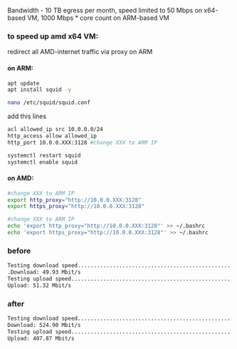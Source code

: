 Bandwidth - 10 TB egress per month, speed limited to 50 Mbps on x64-based VM, 1000 Mbps * core count on ARM-based VM

### to speed up amd x64 VM:
redirect all AMD-internet traffic via proxy on ARM

#### on ARM:
```bash
apt update
apt install squid -y

nano /etc/squid/squid.conf
```

add this lines
```bash
acl allowed_ip src 10.0.0.0/24
http_access allow allowed_ip
http_port 10.0.0.XXX:3128 #change XXX to ARM IP
```

```bash
systemctl restart squid
systemctl enable squid
```

#### on AMD:

```bash
#change XXX to ARM IP
export http_proxy="http://10.0.0.XXX:3128" 
export https_proxy="http://10.0.0.XXX:3128" 
```

```bash
#change XXX to ARM IP
echo 'export http_proxy="http://10.0.0.XXX:3128"' >> ~/.bashrc 
echo 'export https_proxy="http://10.0.0.XXX:3128"' >> ~/.bashrc 
```

### before
```bash
Testing download speed...............................................................................
.Download: 49.93 Mbit/s
Testing upload speed......................................................................................................
Upload: 51.32 Mbit/s
```
### after
```bash
Testing download speed................................................................................
Download: 524.90 Mbit/s
Testing upload speed......................................................................................................
Upload: 407.87 Mbit/s
```
